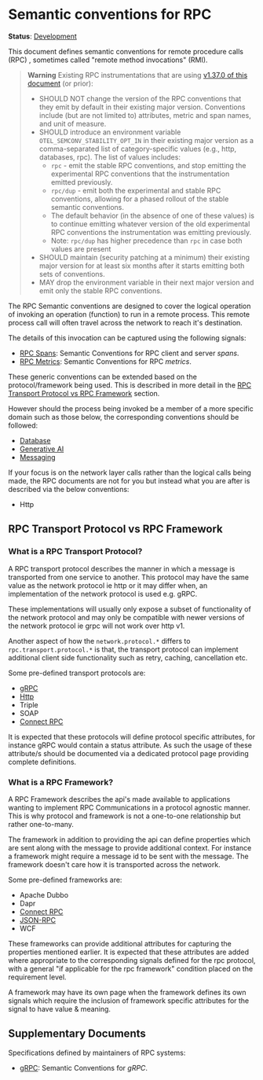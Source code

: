 <!--- Hugo front matter used to generate the website version of this page:
linkTitle: RPC
--->

# Semantic conventions for RPC

**Status**: [Development][DocumentStatus]

This document defines semantic conventions for remote procedure calls (RPC)
, sometimes called "remote method invocations" (RMI).

> **Warning**
> Existing RPC instrumentations that are using
> [v1.37.0 of this document](https://github.com/open-telemetry/semantic-conventions/blob/v1.37.0/docs/rpc/README.md)
> (or prior):
>
> * SHOULD NOT change the version of the RPC conventions that they emit by
>   default in their existing major version. Conventions include (but are not
>   limited to) attributes, metric and span names, and unit of measure.
> * SHOULD introduce an environment variable `OTEL_SEMCONV_STABILITY_OPT_IN`
>   in their existing major version as a comma-separated list of category-specific values
>   (e.g., http, databases, rpc). The list of values includes:
>   * `rpc` - emit the stable RPC conventions, and stop emitting
>     the experimental RPC conventions that the instrumentation emitted
>     previously.
>   * `rpc/dup` - emit both the experimental and stable RPC conventions,
>     allowing for a phased rollout of the stable semantic conventions.
>   * The default behavior (in the absence of one of these values) is to continue
>     emitting whatever version of the old experimental RPC conventions
>     the instrumentation was emitting previously.
>   * Note: `rpc/dup` has higher precedence than `rpc` in case both values are present
> * SHOULD maintain (security patching at a minimum) their existing major version
>   for at least six months after it starts emitting both sets of conventions.
> * MAY drop the environment variable in their next major version and emit only
>   the stable RPC conventions.

The RPC Semantic conventions are designed to cover the logical operation of invoking an operation (function) to run in a remote process.
This remote process call will often travel across the network to reach it's destination.

The details of this invocation can be captured using the following signals:

* [RPC Spans](rpc-spans.md): Semantic Conventions for RPC client and server *spans*.
* [RPC Metrics](rpc-metrics.md): Semantic Conventions for RPC *metrics*.

These generic conventions can be extended based on the protocol/framework being used.
This is described in more detail in the [RPC Transport Protocol vs RPC Framework](#rpc-transport-protocol-vs-rpc-framework) section.

However should the process being invoked be a member of a more specific domain such as those below,
the corresponding conventions should be followed:

* [Database](/docs/database/README.md)
* [Generative AI](/docs/gen-ai/README.md)
* [Messaging](/docs/messaging/README.md)

If your focus is on the network layer calls rather than the logical calls being made,
the RPC documents are not for you but instead what you are after is described via the below conventions:

* Http

## RPC Transport Protocol vs RPC Framework

### What is a RPC Transport Protocol?

A RPC transport protocol describes the manner in which a message is transported from one service to another.
This protocol may have the same value as the network protocol ie http or it may differ when,
an implementation of the network protocol is used e.g. gRPC.

These implementations will usually only expose a subset of functionality of the network protocol
and may only be compatible with newer versions of the network protocol ie grpc will not work over http v1.

Another aspect of how the `network.protocol.*` differs to `rpc.transport.protocol.*` is that,
the transport protocol can implement additional client side functionality such as retry, caching, cancellation etc.

Some pre-defined transport protocols are:

* [gRPC](grpc.md)
* [Http](/docs/http/README.md)
* Triple
* SOAP
* [Connect RPC](connect-rpc.md)

It is expected that these protocols will define protocol specific attributes, for instance gRPC would contain a status attribute.
As such the usage of these attribute/s should be documented via a dedicated protocol page providing complete definitions.

### What is a RPC Framework?

A RPC Framework describes the api's made available to applications wanting to implement RPC Communications
in a protocol agnostic manner. This is why protocol and framework is not a one-to-one relationship but rather one-to-many.

The framework in addition to providing the api can define properties which are sent along with the message
to provide additional context. For instance a framework might require a message id to be sent with the message.
The framework doesn't care how it is transported across the network.

Some pre-defined frameworks are:

* Apache Dubbo
* Dapr
* [Connect RPC](connect-rpc.md)
* [JSON-RPC](json-rpc.md)
* WCF

These frameworks can provide additional attributes for capturing the properties mentioned earlier.
It is expected that these attributes are added where appropriate to the corresponding signals defined for the rpc protocol,
with a general "if applicable for the rpc framework" condition placed on the requirement level.

A framework may have its own page when the framework defines its own signals which require the inclusion of framework specific
attributes for the signal to have value & meaning.

## Supplementary Documents

Specifications defined by maintainers of RPC systems:

* [gRPC](https://github.com/grpc/proposal/blob/master/A66-otel-stats.md): Semantic Conventions for *gRPC*.

[DocumentStatus]: https://opentelemetry.io/docs/specs/otel/document-status
